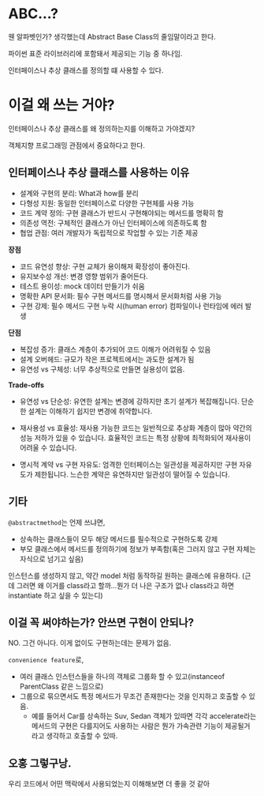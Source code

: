 # ABC...?

웬 알파벳인가? 생각했는데 Abstract Base Class의 줄임말이라고 한다.

파이썬 표준 라이브러리에 포함돼서 제공되는 기능 중 하나임.

인터페이스나 추상 클래스를 정의할 떄 사용할 수 있다.

# 이걸 왜 쓰는 거야?

인터페이스나 추상 클래스를 왜 정의하는지를 이해하고 가야겠지?

객체지향 프로그래밍 관점에서 중요하다고 한다.

## 인터페이스나 추상 클래스를 사용하는 이유

- 설계와 구현의 분리: What과 how를 분리
- 다형성 지원: 동일한 인터페이스로 다양한 구현체를 사용 가능
- 코드 계약 정의: 구현 클래스가 반드시 구현해야되는 메서드를 명확히 함
- 의존성 역전: 구체적인 클래스가 아닌 인터페이스에 의존하도록 함
- 협업 관점: 여러 개발자가 독립적으로 작업할 수 있는 기준 제공

**장점**

- 코드 유연성 향상: 구현 교체가 용이해져 확장성이 좋아진다.
- 유지보수성 개선: 변경 영향 범위가 줄어든다.
- 테스트 용이성: mock 데이터 만들기가 쉬움
- 명확한 API 문서화: 필수 구현 메서드를 명시해서 문서화처럼 사용 가능
- 구현 강제: 필수 메서드 구현 누락 시(human error) 컴파일이나 런타임에 에러 발생

**단점**

- 복잡성 증가: 클래스 계층이 추가되어 코드 이해가 어려워질 수 있음
- 설계 오버헤드: 규모가 작은 프로젝트에서는 과도한 설계가 됨
- 유연성 vs 구체성: 너무 추상적으로 만들면 실용성이 없음.

**Trade-offs**

- 유연성 vs 단순성: 유연한 설계는 변경에 강하지만 초기 설계가 복잡해집니다.
  단순한 설계는 이해하기 쉽지만 변경에 취약합니다.

- 재사용성 vs 효율성: 재사용 가능한 코드는 일반적으로 추상화 계층이 많아 약간의 성능 저하가 있을 수 있습니다.
  효율적인 코드는 특정 상황에 최적화되어 재사용이 어려울 수 있습니다.

- 명시적 계약 vs 구현 자유도: 엄격한 인터페이스는 일관성을 제공하지만 구현 자유도가 제한됩니다.
  느슨한 계약은 유연하지만 일관성이 떨어질 수 있습니다.

## 기타

`@abstractmethod`는 언제 쓰냐면,

- 상속하는 클래스들이 모두 해당 메서드를 필수적으로 구현하도록 강제
- 부모 클래스에서 메서드를 정의하기에 정보가 부족함(혹은 그러지 않고 구현 자체는 자식으로 넘기고 싶음)

인스턴스를 생성하지 않고, 약간 model 처럼 동작하길 원하는 클래스에 유용하다. (근데 그러면 왜 이거를 class라고 할까...뭔가 더 나은 구조가 없나 class라고 하면 instantiate 하고 싶을 수 있는디)

## 이걸 꼭 써야하는가? 안쓰면 구현이 안되나?

NO. 그건 아니다. 이게 없이도 구현하는데는 문제가 없음.

`convenience feature`로,

- 여러 클래스 인스턴스들을 하나의 객체로 그룹화 할 수 있고(instanceof ParentClass 같은 느낌으로)
- 그룹으로 묶으면서도 특정 메서드가 무조건 존재한다는 것을 인지하고 호출할 수 있음.
  - 예를 들어서 Car를 상속하는 Suv, Sedan 객체가 있따면 각각 accelerate라는 메서드의 구현은 다를지어도 사용하는 사람은 뭔가 가속관련 기능이 제공될거라고 생각하고 호출할 수 있따.

## 오홍 그렇구낭.

우리 코드에서 어떤 맥락에서 사용되었는지 이해해보면 더 좋을 것 같아
